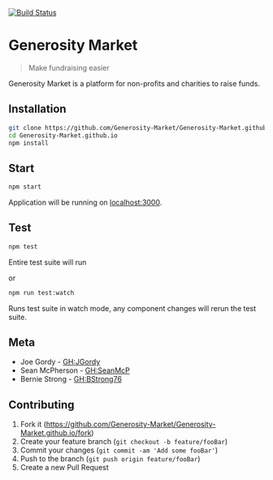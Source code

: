 [![Build Status](https://travis-ci.org/JGordy/Generosity-Market.github.io.svg?branch=master)](https://travis-ci.org/JGordy/Generosity-Market.github.io)

# Generosity Market
> Make fundraising easier

Generosity Market is a platform for non-profits and charities to raise funds.

## Installation

```sh
git clone https://github.com/Generosity-Market/Generosity-Market.github.io.git
cd Generosity-Market.github.io
npm install
```

## Start
```sh
npm start
```
Application will be running on [localhost:3000](http://localhost:3000).

## Test
```sh
npm test
```
Entire test suite will run

or
```sh
npm run test:watch
```
Runs test suite in watch mode, any component changes will rerun the test suite.

## Meta
* Joe Gordy - [GH:JGordy](https://github.com/jgordy)
* Sean McPherson - [GH:SeanMcP](https://github.com/seanmcp)
* Bernie Strong - [GH:BStrong76](https://github.com/bstrong76)

## Contributing
1. Fork it (<https://github.com/Generosity-Market/Generosity-Market.github.io/fork>)
2. Create your feature branch (`git checkout -b feature/fooBar`)
3. Commit your changes (`git commit -am 'Add some fooBar'`)
4. Push to the branch (`git push origin feature/fooBar`)
5. Create a new Pull Request
